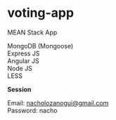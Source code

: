 # voting-app

MEAN Stack App

MongoDB (Mongoose) <br>
Express JS <br>
Angular JS <br>
Node JS <br>
LESS

<b> Session </b>

Email: nacholozanogui@gmail.com <br>
Password: nacho
